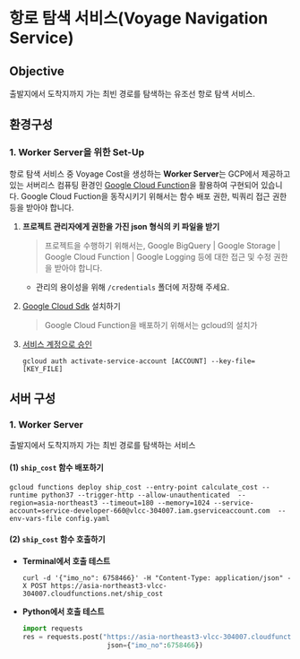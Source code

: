 # 항로 탐색 서비스(Voyage Navigation Service)

## Objective

출발지에서 도착지까지 가는 최빈 경로를 탐색하는 유조선 항로 탐색 서비스. 

## 환경구성

### 1. Worker Server을 위한 Set-Up

항로 탐색 서비스 중 Voyage Cost을 생성하는 **Worker Server**는 GCP에서 제공하고 있는 서버리스 컴퓨팅 환경인 
[Google Cloud Function](https://cloud.google.com/functions?hl=ko)을 활용하여 구현되어 있습니다. 
Google Cloud Fuction을 동작시키기 위해서는 함수 배포 권한, 빅쿼리 접근 권한 등을 받아야 합니다.

1. **프로젝트 관리자에게 권한을 가진 json 형식의 키 파일을 받기**
    > 프로젝트을 수행하기 위해서는, Google BigQuery | Google Storage | Google Cloud Function | Google Logging 등에 대한 접근 및 수정 권한을 받아야 합니다. 
    * 관리의 용이성을 위해 `/credentials` 폴더에 저장해 주세요.
2. [Google Cloud Sdk](https://cloud.google.com/sdk/docs/quickstarts?hl=ko) 설치하기
    > Google Cloud Function을 배포하기 위해서는 gcloud의 설치가    

3. [서비스 계정으로 승인](https://cloud.google.com/sdk/docs/authorizing?hl=ko)
    ````shell
    gcloud auth activate-service-account [ACCOUNT] --key-file=[KEY_FILE]
    ````

## 서버 구성

### 1. Worker Server

출발지에서 도착지까지 가는 최빈 경로를 탐색하는 서비스

#### (1) `ship_cost` 함수 배포하기

````shell
gcloud functions deploy ship_cost --entry-point calculate_cost --runtime python37 --trigger-http --allow-unauthenticated  --region=asia-northeast3 --timeout=180 --memory=1024 --service-account=service-developer-660@vlcc-304007.iam.gserviceaccount.com  --env-vars-file config.yaml
```` 

#### (2) `ship_cost` 함수 호출하기

- **Terminal에서 호출 테스트**
    ````shell
    curl -d '{"imo_no": 6758466}' -H "Content-Type: application/json" -X POST https://asia-northeast3-vlcc-304007.cloudfunctions.net/ship_cost
    ````
  
- **Python에서 호출 테스트**
    ````python
    import requests
    res = requests.post("https://asia-northeast3-vlcc-304007.cloudfunctions.net/ship_cost",
                         json={"imo_no":6758466})
    ````